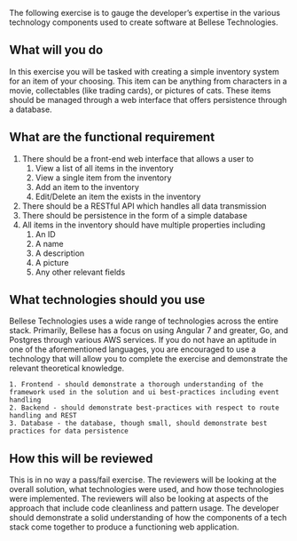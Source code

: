 
The following exercise is to gauge the developer’s expertise in the various technology components used to create software at Bellese Technologies. 

## What will you do

In this exercise you will be tasked with creating a simple inventory system for an item of your choosing. This item can be anything from characters in a movie, collectables (like trading cards), or pictures of cats. These items should be managed through a web interface that offers persistence through a database.

## What are the functional requirement

1. There should be a front-end web interface that allows a user to 
    1. View a list of all items in the inventory
    2. View a single item from the inventory
    3. Add an item to the inventory
    4. Edit/Delete an item the exists in the inventory
2. There should be a RESTful API which handles all data transmission
3. There should be persistence in the form of a simple database
4. All items in the inventory should have multiple properties including
    1. An ID
    2. A name
    3. A description
    4. A picture 
    5. Any other relevant fields

## What technologies should you use

Bellese Technologies uses a wide range of technologies across the entire stack. Primarily, Bellese has a focus on using Angular 7 and greater, Go, and Postgres through various AWS services. If you do not have an aptitude in one of the aforementioned languages, you are encouraged to use a technology that will allow you to complete the exercise and demonstrate the relevant theoretical knowledge.

	1. Frontend - should demonstrate a thorough understanding of the framework used in the solution and ui best-practices including event handling
	2. Backend - should demonstrate best-practices with respect to route handling and REST
	3. Database - the database, though small, should demonstrate best practices for data persistence

## How this will be reviewed

This is in no way a pass/fail exercise. The reviewers will be looking at the overall solution, what technologies were used, and how those technologies were implemented. The reviewers will also be looking at aspects of the approach that include code cleanliness and pattern usage. The developer should demonstrate a solid understanding of how the components of a tech stack come together to produce a functioning web application.

